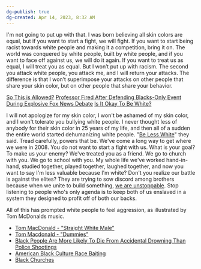 ```yaml
---
dg-publish: true
dg-created: Apr 14, 2023, 8:32 AM
---
```


I'm not going to put up with that. I was born believing all skin colors are equal, but if you want to start a fight, we will fight. If you want to start being racist towards white people and making it a competition, bring it on. The world was conquered by white people, built by white people, and if you want to face off against us, we will do it again. If you want to treat us as equal, I will treat you as equal. But I won’t put up with racism. The second you attack white people, you attack me, and I will return your attacks. The difference is that I won’t superimpose your attacks on other people that share your skin color, but on other people that share your behavior.

[So This is Allowed?](https://youtube.com/shorts/d08er8jMVQM?feature=share)
[Professor Fired After Defending Blacks-Only Event During Explosive Fox News Debate](https://www.youtube.com/watch?v=atclMRAu1No)
[Is It Okay To Be White?](https://youtu.be/ANmkeVNTWAU)

I will not apologize for my skin color, I won't be ashamed of my skin color, and I won't tolerate you bullying white people. I never thought less of anybody for their skin color in 25 years of my life, and then all of a sudden the entire world started dehumanizing white people. "[Be Less White](https://www.beaumontenterprise.com/business/article/Coca-Cola-Asks-Its-Workers-to-Be-Less-White-to-15979661.php)" they said. Tread carefully, powers that be. We've come a long way to get where we were in 2008. You do not want to  start a fight with us. What is your goal? To make us your enemy? We've treated you as a friend. We go to church with you. We go to school with you. My whole life we've worked hand-in-hand, studied together, played together, laughed together, and now you want to say I'm less valuable because I'm white? Don't you realize our battle is against the elites? They are trying to sow discord among brothers because when we unite to build something, [we are unstoppable](https://www.biblegateway.com/passage/?search=Genesis%2011:5-7&version=KJV). Stop listening to people who's only agenda is to keep both of us enslaved in a system they designed to profit off of both our backs.

All of this has prompted white people to feel aggression, as illustrated by Tom McDonalds music.

- [Tom MacDonald - "Straight White Male"](https://www.youtube.com/watch?v=omMpqbuyDdc)
- [Tom Macdonald - "Dummies"](https://youtu.be/MUfoDiX_U0w?t=122)
- [Black People Are More Likely To Die From Accidental Drowning Than Police Shootings](https://www.kjv1611only.com/video/02preaching/Sermon_Clips_Pastor_Shelley/Black_People_Are_More_Likely_To_Die_From_Accidental_Drowning_Than_Police_Shootings.mp4)
- [American Black Culture Race Baiting](https://www.kjv1611only.com/video/02preaching/Sermons_Pastor_Shelley/American_Black_Culture_Race_Baiting.mp4)
- [Black Churches](https://www.kjv1611only.com/video/02preaching/Sermons_Pastor_Shelley/Black_Churches.mp4)
